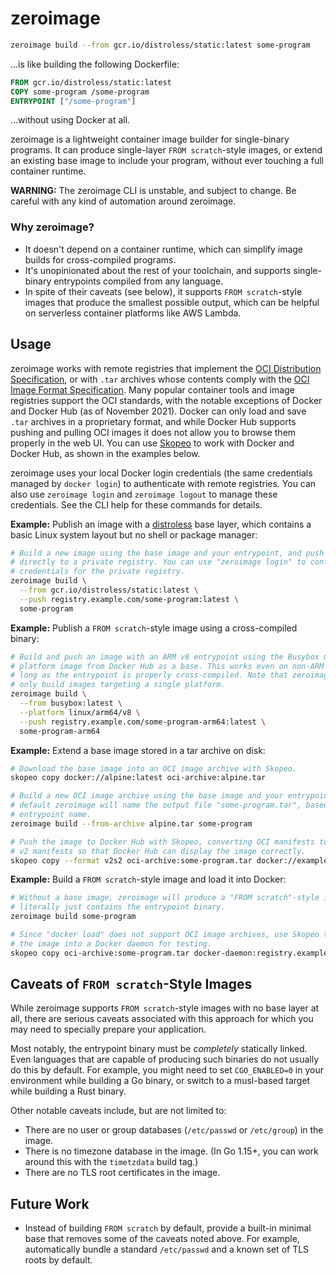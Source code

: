 # zeroimage

```sh
zeroimage build --from gcr.io/distroless/static:latest some-program
```

…is like building the following Dockerfile:

```dockerfile
FROM gcr.io/distroless/static:latest
COPY some-program /some-program
ENTRYPOINT ["/some-program"]
```

…without using Docker at all.

zeroimage is a lightweight container image builder for single-binary programs.
It can produce single-layer `FROM scratch`-style images, or extend an existing
base image to include your program, without ever touching a full container
runtime.

**WARNING:** The zeroimage CLI is unstable, and subject to change. Be careful
with any kind of automation around zeroimage.

### Why zeroimage?

- It doesn't depend on a container runtime, which can simplify image builds for
  cross-compiled programs.
- It's unopinionated about the rest of your toolchain, and supports
  single-binary entrypoints compiled from any language.
- In spite of their caveats (see below), it supports `FROM scratch`-style images
  that produce the smallest possible output, which can be helpful on serverless
  container platforms like AWS Lambda.

## Usage

zeroimage works with remote registries that implement the [OCI Distribution
Specification][oci-distribution], or with `.tar` archives whose contents comply
with the [OCI Image Format Specification][oci-format]. Many popular container
tools and image registries support the OCI standards, with the notable
exceptions of Docker and Docker Hub (as of November 2021). Docker can only load
and save `.tar` archives in a proprietary format, and while Docker Hub supports
pushing and pulling OCI images it does not allow you to browse them properly in
the web UI. You can use [Skopeo][skopeo] to work with Docker and Docker Hub, as
shown in the examples below.

zeroimage uses your local Docker login credentials (the same credentials managed
by `docker login`) to authenticate with remote registries. You can also use
`zeroimage login` and `zeroimage logout` to manage these credentials. See the
CLI help for these commands for details.

**Example:** Publish an image with a [distroless][distroless] base layer, which
contains a basic Linux system layout but no shell or package manager:

```sh
# Build a new image using the base image and your entrypoint, and push it
# directly to a private registry. You can use "zeroimage login" to configure
# credentials for the private registry.
zeroimage build \
  --from gcr.io/distroless/static:latest \
  --push registry.example.com/some-program:latest \
  some-program
```

**Example:** Publish a `FROM scratch`-style image using a cross-compiled binary:

```sh
# Build and push an image with an ARM v8 entrypoint using the Busybox multi
# platform image from Docker Hub as a base. This works even on non-ARM hosts, as
# long as the entrypoint is properly cross-compiled. Note that zeroimage can
# only build images targeting a single platform.
zeroimage build \
  --from busybox:latest \
  --platform linux/arm64/v8 \
  --push registry.example.com/some-program-arm64:latest \
  some-program-arm64
```

**Example:** Extend a base image stored in a tar archive on disk:

```sh
# Download the base image into an OCI image archive with Skopeo.
skopeo copy docker://alpine:latest oci-archive:alpine.tar

# Build a new OCI image archive using the base image and your entrypoint. By
# default zeroimage will name the output file "some-program.tar", based on the
# entrypoint name.
zeroimage build --from-archive alpine.tar some-program

# Push the image to Docker Hub with Skopeo, converting OCI manifests to Docker
# v2 manifests so that Docker Hub can display the image correctly.
skopeo copy --format v2s2 oci-archive:some-program.tar docker://example/some-program:latest
```

**Example:** Build a `FROM scratch`-style image and load it into Docker:

```sh
# Without a base image, zeroimage will produce a "FROM scratch"-style image that
# literally just contains the entrypoint binary.
zeroimage build some-program

# Since "docker load" does not support OCI image archives, use Skopeo to load
# the image into a Docker daemon for testing.
skopeo copy oci-archive:some-program.tar docker-daemon:registry.example.com/some-program:latest
```

[oci-distribution]: https://github.com/opencontainers/distribution-spec
[oci-format]: https://github.com/opencontainers/image-spec
[skopeo]: https://github.com/containers/skopeo
[distroless]: https://github.com/GoogleContainerTools/distroless

## Caveats of `FROM scratch`-Style Images

While zeroimage supports `FROM scratch`-style images with no base layer at all,
there are serious caveats associated with this approach for which you may need
to specially prepare your application.

Most notably, the entrypoint binary must be _completely_ statically linked. Even
languages that are capable of producing such binaries do not usually do this by
default. For example, you might need to set `CGO_ENABLED=0` in your environment
while building a Go binary, or switch to a musl-based target while building a
Rust binary.

Other notable caveats include, but are not limited to:

- There are no user or group databases (`/etc/passwd` or `/etc/group`) in the
  image.
- There is no timezone database in the image. (In Go 1.15+, you can work around
  this with the `timetzdata` build tag.)
- There are no TLS root certificates in the image.

## Future Work

- Instead of building `FROM scratch` by default, provide a built-in minimal base
  that removes some of the caveats noted above. For example, automatically
  bundle a standard `/etc/passwd` and a known set of TLS roots by default.
